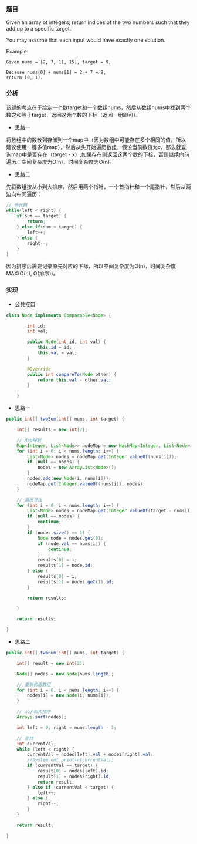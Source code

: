 ### 题目

Given an array of integers, return indices of the two numbers such that they add up to a specific target.

You may assume that each input would have exactly one solution.

Example:
```text
Given nums = [2, 7, 11, 15], target = 9,

Because nums[0] + nums[1] = 2 + 7 = 9,
return [0, 1].
```

### 分析

该题的考点在于给定一个数target和一个数组nums，然后从数组nums中找到两个数之和等于target，返回这两个数的下标（返回一组即可）。 

- 思路一

将数组中的数散列存储到一个map中（因为数组中可能存在多个相同的值，所以建议使用一键多值map），然后从头开始遍历数组，假设当前数值为x，那么就查询map中是否存在（target - x）,如果存在则返回这两个数的下标，否则继续向前遍历。空间复杂度为O(n)，时间复杂度为O(n)。

- 思路二

先将数组按从小到大排序，然后用两个指针，一个首指针和一个尾指针，然后从两边向中间遍历：

```java
// 伪代码
while(left < right) {
    if(sum == target) {
        return;
    } else if(sum < target) {
        left++;
    } else {
        right--;
    }
}
```

因为排序后需要记录原先对应的下标，所以空间复杂度为O(n)，时间复杂度MAX(O(n), O(排序))。

### 实现

- 公共接口

```java
class Node implements Comparable<Node> {

        int id;
        int val;

        public Node(int id, int val) {
            this.id = id;
            this.val = val;
        }

        @Override
        public int compareTo(Node other) {
            return this.val - other.val;
        }

    }
```

- 思路一

```java
public int[] twoSum(int[] nums, int target) {

    int[] results = new int[2];

    // Map映射
    Map<Integer, List<Node>> nodeMap = new HashMap<Integer, List<Node>>();
    for (int i = 0; i < nums.length; i++) {
        List<Node> nodes = nodeMap.get(Integer.valueOf(nums[i]));
        if (null == nodes) {
            nodes = new ArrayList<Node>();
        }
        nodes.add(new Node(i, nums[i]));
        nodeMap.put(Integer.valueOf(nums[i]), nodes);
    }

    // 遍历寻找
    for (int i = 0; i < nums.length; i++) {
        List<Node> nodes = nodeMap.get(Integer.valueOf(target - nums[i]));
        if (null == nodes) {
            continue;
        }
        if (nodes.size() == 1) {
            Node node = nodes.get(0);
            if (node.val == nums[i]) {
                continue;
            }
            results[0] = i;
            results[1] = node.id;
        } else {
            results[0] = i;
            results[1] = nodes.get(1).id;
        }

        return results;

    }

    return results;

}
```

- 思路二

```java
public int[] twoSum(int[] nums, int target) {

    int[] result = new int[2];

    Node[] nodes = new Node[nums.length];

    // 重新构造数组
    for (int i = 0; i < nums.length; i++) {
        nodes[i] = new Node(i, nums[i]);
    }

    // 从小到大排序
    Arrays.sort(nodes);

    int left = 0, right = nums.length - 1;

    // 查找
    int currentVal;
    while (left < right) {
        currentVal = nodes[left].val + nodes[right].val;
        //System.out.println(currentVal);
        if (currentVal == target) {
            result[0] = nodes[left].id;
            result[1] = nodes[right].id;
            return result;
        } else if (currentVal < target) {
            left++;
        } else {
            right--;
        }
    }

    return result;

}
```